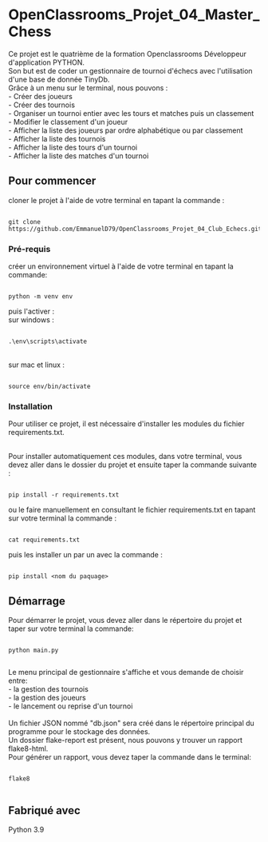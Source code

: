 # OpenClassrooms_Projet_04_Master_Chess

Ce projet est le quatrième de la formation Openclassrooms Développeur d'application PYTHON.
<br>Son but est de coder un gestionnaire de tournoi d'échecs avec l'utilisation d'une base de donnée TinyDb.<br>
Grâce à un menu sur le terminal, nous pouvons :
<br> - Créer des joueurs
<br> - Créer des tournois
<br> - Organiser un tournoi entier avec les tours et matches puis un classement
<br> - Modifier le classement d'un joueur
<br> - Afficher la liste des joueurs par ordre alphabétique ou par classement
<br> - Afficher la liste des tournois
<br> - Afficher la liste des tours d'un tournoi
<br> - Afficher la liste des matches d'un tournoi

## Pour commencer

cloner le projet à l'aide de votre terminal en tapant la commande :
<br> 

```

git clone https://github.com/EmmanuelD79/OpenClassrooms_Projet_04_Club_Echecs.git

```

### Pré-requis

créer un environnement virtuel à l'aide de votre terminal en tapant la commande:
	<br>  
```

python -m venv env

```

puis l'activer :
<br>sur windows :

```

.\env\scripts\activate

```


<br>sur mac et linux : 

```

source env/bin/activate

```


### Installation

Pour utiliser ce projet, il est nécessaire d'installer les modules du fichier requirements.txt.

<br>Pour installer automatiquement ces modules, dans votre terminal, vous devez aller dans le dossier du projet et ensuite taper la commande suivante :
	<br> 
```

pip install -r requirements.txt

```

ou le faire manuellement en consultant le fichier requirements.txt en tapant sur votre terminal la commande :
```

cat requirements.txt

```
puis les installer un par un avec la commande :
```

pip install <nom du paquage>

``` 


## Démarrage

Pour démarrer le projet, vous devez aller dans le répertoire du projet et taper sur votre terminal la commande:
	<br> 
```
	
python main.py
	
```

Le menu principal de gestionnaire s'affiche et vous demande de choisir entre:
<br> - la gestion des tournois
<br> - la gestion des joueurs
<br> - le lancement ou reprise d'un tournoi 
<br>
<br>
Un fichier JSON nommé "db.json" sera créé dans le répertoire principal du programme pour le stockage des données.
<br>Un dossier flake-report est présent, nous pouvons y trouver un rapport flake8-html.
<br>Pour générer un rapport, vous devez taper la commande dans le terminal:
```
	
flake8
	
```
## Fabriqué avec

Python 3.9

